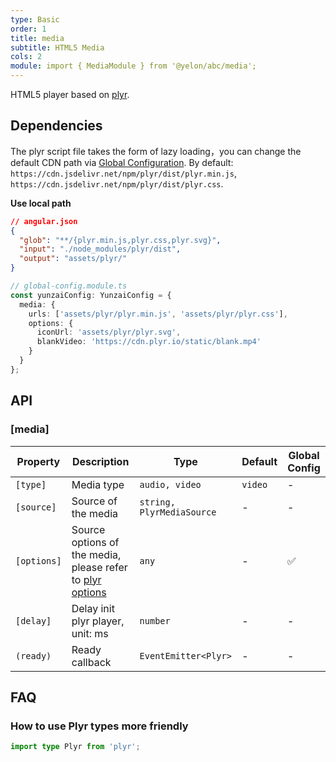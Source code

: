 ```yaml
---
type: Basic
order: 1
title: media
subtitle: HTML5 Media
cols: 2
module: import { MediaModule } from '@yelon/abc/media';
---
```


HTML5 player based on [plyr](https://github.com/sampotts/plyr).

## Dependencies

The plyr script file takes the form of lazy loading，you can change the default CDN path via [Global Configuration](/docs/global-config). By default: `https://cdn.jsdelivr.net/npm/plyr/dist/plyr.min.js`, `https://cdn.jsdelivr.net/npm/plyr/dist/plyr.css`.

**Use local path**

```json
// angular.json
{
  "glob": "**/{plyr.min.js,plyr.css,plyr.svg}",
  "input": "./node_modules/plyr/dist",
  "output": "assets/plyr/"
}
```

```ts
// global-config.module.ts
const yunzaiConfig: YunzaiConfig = {
  media: {
    urls: ['assets/plyr/plyr.min.js', 'assets/plyr/plyr.css'],
    options: {
      iconUrl: 'assets/plyr/plyr.svg',
      blankVideo: 'https://cdn.plyr.io/static/blank.mp4'
    }
  }
};
```

## API

### [media]

| Property | Description | Type | Default | Global Config |
|----------|-------------|------|---------|---------------|
| `[type]` | Media type | `audio, video` | `video` | - |
| `[source]` | Source of the media | `string, PlyrMediaSource` | - | - |
| `[options]` | Source options of the media, please refer to [plyr options](https://github.com/sampotts/plyr#options) | `any` | - | ✅ |
| `[delay]` | Delay init plyr player, unit: ms | `number` | - | - |
| `(ready)` | Ready callback | `EventEmitter<Plyr>` | - | - |

## FAQ

### How to use Plyr types more friendly

```ts
import type Plyr from 'plyr';
```
